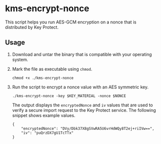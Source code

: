 # kms-encrypt-nonce

This script helps you run AES-GCM encryption on a nonce that is distributed by Key Protect. 

<!-- Add [Learn more]() link to tutorial -->

## Usage

1. Download and untar the binary that is compatible with your operating system.

2. Mark the file as executable using `chmod`.

    ```
    chmod +x ./kms-encrypt-nonce
    ```

3. Run the script to encrypt a nonce value with an AES symmetric key. 

    ```
    ./kms-encrypt-nonce -key $KEY_MATERIAL -nonce $NONCE
    ```

    The output displays the `encryptedNonce` and `iv` values that are used to verify a secure import request to the Key Protect service. The following snippet shows example values.

    ```
    {
        "encryptedNonce": "DVy/Dbk37X8gSVwRA5U6vrHdWQy8T2ej+riIVw==",
        "iv": "puQrzDX7gU1TcTTx"
    }
